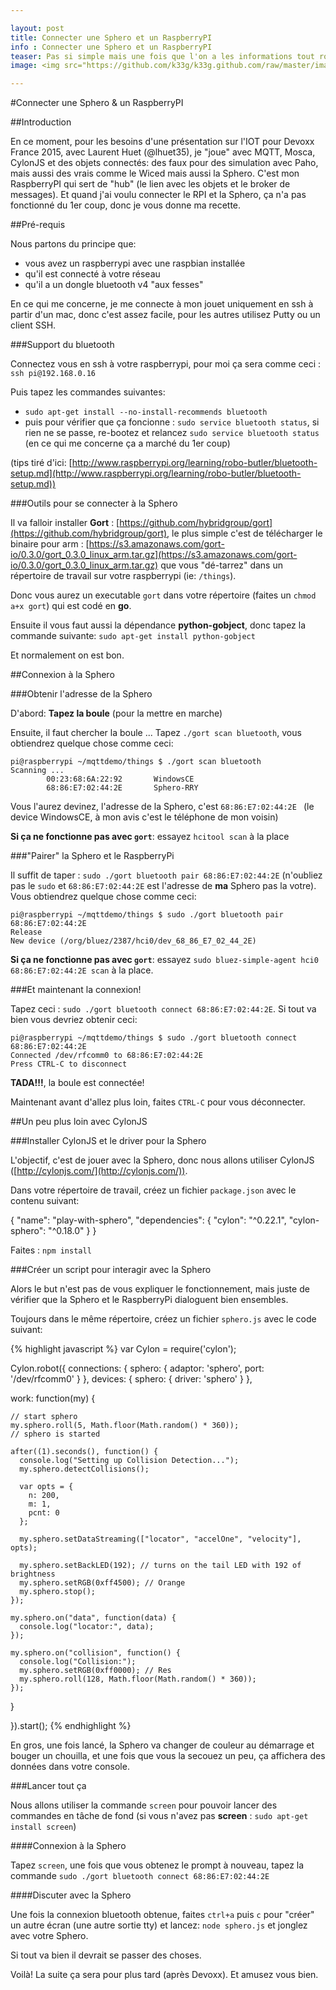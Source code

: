 ```yaml
---

layout: post
title: Connecter une Sphero et un RaspberryPI
info : Connecter une Sphero et un RaspberryPI
teaser: Pas si simple mais une fois que l'on a les informations tout roule!
image: <img src="https://github.com/k33g/k33g.github.com/raw/master/images/sphero.jpg" height="30%" width="30%">

---
```


#Connecter une Sphero & un RaspberryPI

##Introduction

En ce moment, pour les besoins d'une présentation sur l'IOT pour Devoxx France 2015, avec Laurent Huet (@lhuet35), je "joue" avec MQTT, Mosca, CylonJS et des objets connectés: des faux pour des simulation avec Paho, mais aussi des vrais comme le Wiced mais aussi la Sphero. C'est mon RaspberryPI qui sert de "hub" (le lien avec les objets et le broker de messages). Et quand j'ai voulu connecter le RPI et la Sphero, ça n'a pas fonctionné du 1er coup, donc je vous donne ma recette.

##Pré-requis

Nous partons du principe que:

- vous avez un raspberrypi avec une raspbian installée 
- qu'il est connecté à votre réseau
- qu'il a un dongle bluetooth v4 "aux fesses"


En ce qui me concerne, je me connecte à mon jouet uniquement en ssh à partir d'un mac, donc c'est assez facile, pour les autres utilisez Putty ou un client SSH.

###Support du bluetooth

Connectez vous en ssh à votre raspberrypi, pour moi ça sera comme ceci : `ssh pi@192.168.0.16`

Puis tapez les commandes suivantes:

- `sudo apt-get install --no-install-recommends bluetooth`
- puis pour vérifier que ça foncionne : `sudo service bluetooth status`, si rien ne se passe, re-bootez et relancez `sudo service bluetooth status` (en ce qui me concerne ça a marché du 1er coup)

(tips tiré d'ici: [http://www.raspberrypi.org/learning/robo-butler/bluetooth-setup.md](http://www.raspberrypi.org/learning/robo-butler/bluetooth-setup.md))

###Outils pour se connecter à la Sphero

Il va falloir installer **Gort** : [https://github.com/hybridgroup/gort](https://github.com/hybridgroup/gort), le plus simple c'est de télécharger le binaire pour arm : [https://s3.amazonaws.com/gort-io/0.3.0/gort_0.3.0_linux_arm.tar.gz](https://s3.amazonaws.com/gort-io/0.3.0/gort_0.3.0_linux_arm.tar.gz) que vous "dé-tarrez" dans un répertoire de travail sur votre raspberrypi (ie: `/things`). 

Donc vous aurez un executable `gort` dans votre répertoire (faites un `chmod a+x gort`) qui est codé en **go**.

Ensuite il vous faut aussi la dépendance **python-gobject**, donc tapez la commande suivante: `sudo apt-get install python-gobject`

Et normalement on est bon.

##Connexion à la Sphero

###Obtenir l'adresse de la Sphero

D'abord: **Tapez la boule** (pour la mettre en marche)

Ensuite, il faut chercher la boule ... Tapez `./gort scan bluetooth`, vous obtiendrez quelque chose comme ceci:

    pi@raspberrypi ~/mqttdemo/things $ ./gort scan bluetooth
    Scanning ...
            00:23:68:6A:22:92       WindowsCE
            68:86:E7:02:44:2E       Sphero-RRY 

Vous l'aurez devinez, l'adresse de la Sphero, c'est `68:86:E7:02:44:2E ` (le device WindowsCE, à mon avis c'est le téléphone de mon voisin)

**Si ça ne fonctionne pas avec `gort`**: essayez `hcitool scan` à la place

###"Pairer" la Sphero et le RaspberryPi

Il suffit de taper : `sudo ./gort bluetooth pair 68:86:E7:02:44:2E` (n'oubliez pas le `sudo` et `68:86:E7:02:44:2E` est l'adresse de **ma** Sphero pas la votre). Vous obtiendrez quelque chose comme ceci:

    pi@raspberrypi ~/mqttdemo/things $ sudo ./gort bluetooth pair 68:86:E7:02:44:2E
    Release
    New device (/org/bluez/2387/hci0/dev_68_86_E7_02_44_2E)

**Si ça ne fonctionne pas avec `gort`**: essayez `sudo bluez-simple-agent hci0 68:86:E7:02:44:2E scan` à la place.

###Et maintenant la connexion!

Tapez ceci : `sudo ./gort bluetooth connect 68:86:E7:02:44:2E`. Si tout va bien vous devriez obtenir ceci:

    pi@raspberrypi ~/mqttdemo/things $ sudo ./gort bluetooth connect 68:86:E7:02:44:2E
    Connected /dev/rfcomm0 to 68:86:E7:02:44:2E
    Press CTRL-C to disconnect

**TADA!!!**, la boule est connectée!

Maintenant avant d'allez plus loin, faites `CTRL-C` pour vous déconnecter.

##Un peu plus loin avec CylonJS

###Installer CylonJS et le driver pour la Sphero

L'objectif, c'est de jouer avec la Sphero, donc nous allons utiliser CylonJS ([http://cylonjs.com/](http://cylonjs.com/)).

Dans votre répertoire de travail, créez un fichier `package.json` avec le contenu suivant:

  {
    "name": "play-with-sphero",
    "dependencies": {
      "cylon": "^0.22.1",
      "cylon-sphero": "^0.18.0"
    }
  }

Faites : `npm install`

###Créer un script pour interagir avec la Sphero

Alors le but n'est pas de vous expliquer le fonctionnement, mais juste de vérifier que la Sphero et le RaspberryPi dialoguent bien ensembles.

Toujours dans le même répertoire, créez un fichier `sphero.js` avec le code suivant:

{% highlight javascript %}
var Cylon = require('cylon');

Cylon.robot({
  connections: {
    sphero: { adaptor: 'sphero', port: '/dev/rfcomm0' }
  },
  devices: {
    sphero: { driver: 'sphero' }
  },

  work: function(my) {

    // start sphero
    my.sphero.roll(5, Math.floor(Math.random() * 360));
    // sphero is started

    after((1).seconds(), function() {
      console.log("Setting up Collision Detection...");
      my.sphero.detectCollisions();

      var opts = {
        n: 200,
        m: 1,
        pcnt: 0
      };

      my.sphero.setDataStreaming(["locator", "accelOne", "velocity"], opts);
      
      my.sphero.setBackLED(192); // turns on the tail LED with 192 of brightness
      my.sphero.setRGB(0xff4500); // Orange
      my.sphero.stop();
    });

    my.sphero.on("data", function(data) {
      console.log("locator:", data);
    });

    my.sphero.on("collision", function() {
      console.log("Collision:");
      my.sphero.setRGB(0xff0000); // Res
      my.sphero.roll(128, Math.floor(Math.random() * 360));
    });

  }

}).start();
{% endhighlight %}


En gros, une fois lancé, la Sphero va changer de couleur au démarrage et bouger un chouilla, et une fois que vous la secouez un peu, ça affichera des données dans votre console.

###Lancer tout ça

Nous allons utiliser la commande `screen` pour pouvoir lancer des commandes en tâche de fond (si vous n'avez pas **screen** : `sudo apt-get install screen`)

####Connexion à la Sphero

Tapez `screen`, une fois que vous obtenez le prompt à nouveau, tapez la commande `sudo ./gort bluetooth connect 68:86:E7:02:44:2E`

####Discuter avec la Sphero

Une fois la connexion bluetooth obtenue, faites `ctrl+a` puis `c` pour "créer" un autre écran (une autre sortie tty) et lancez: `node sphero.js` et jonglez avec votre Sphero.

Si tout va bien il devrait se passer des choses.

Voilà! La suite ça sera pour plus tard (après Devoxx). Et amusez vous bien.



